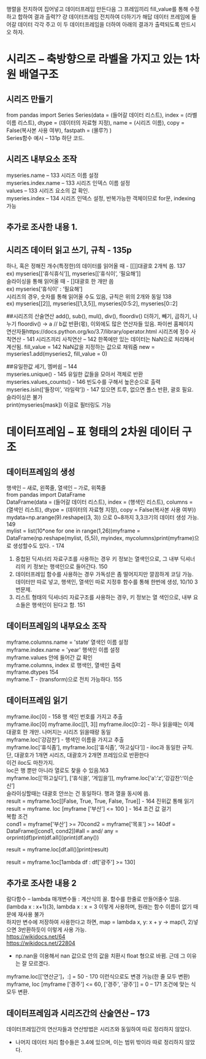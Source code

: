 행렬을 전치하여 집어넣고 데이터프레임 만든다음 그 프레임끼리 fill_value를 통해 수정하고 합하여 결과 출력??
걍 데이터프레임 전치하여 더하기가 해답
데이터 프레임에 들어갈 데이터 각각 주고
이 두 데이터프레임을 더하여 아래의 결과가 출력되도록 만드시오 하자.

# 시리즈 – 축방향으로 라벨을 가지고 있는 1차원 배열구조
## 시리즈 만들기
from pandas import Series
Series(data = (들어갈 데이터 리스트), index = (라벨 이름 리스트), dtype = (데이터의 자료형 지정), name = (시리즈 이름), copy = False(복사본 사용 여부), fastpath = (몰루?) )      
Series함수 예시 – 131p 하단 코드. 

## 시리즈 내부요소 조작      
myseries.name – 133 시리즈 이름 설정       
myseries.index.name – 133 시리즈 인덱스 이름 설정       
values – 133 시리즈 요소의 값 확인.      
myseries.index – 134 시리즈 인덱스 설정, 반복가능한 객체이므로 for문, indexing 가능      

## 추가로 조사한 내용 1.      
      

## 시리즈 데이터 읽고 쓰기, 규칙 - 135p      
하나, 혹은 정해진 개수(특정한)의 데이터를 읽어올 때 - [[]]대괄호 2개씩 씀. 137      
ex) myseries[[‘휴식휴식’]], myseries[[‘휴식이’, ‘필요해’]]      
슬라이싱을 통해 읽어올 때 - []대괄호 한 개만 씀      
ex) myseries[‘휴식이’ : ‘필요해’]      
시리즈의 경우, 숫자를 통해 읽어올 수도 있음, 규칙은 위의 2개와 동일 138      
ex) myseries[[2]], myseries[[1,3,5]], myseries[0:5:2], myseries[0::2]      

##시리즈의 산술연산
add(), sub(), mul(), div(), floordiv()
더하기, 빼기, 곱하기, 나누기
	floordiv() -> a // b값 반환(몫), 이외에도 많은 연산자들 있음.
	파이썬 홈페이지 연산자들https://docs.python.org/ko/3.7/library/operator.html
시리즈에 정수 사칙연산 - 141
시리즈끼리 사칙연산 – 142 한쪽에만 있는 데이터는 NaN으로 처리해서 계산됨.
fill_value = 142 NaN값을 지정하는 값으로 채워줌
new = myseries1.add(myseries2, fill_value = 0)

##유일한값 세기, 멤버쉽 – 144      
myseries.unique() - 145 유일한 값들을 모아서 객체로 반환      
myseries.values_counts() - 146 빈도수를 구해서 높은순으로 출력      
myseries.isin([‘들장미’, ‘라일락’]) - 147 있으면 트루, 없으면 폴스 반환, 괄호 필요. 슬라이싱은 불가      
print(myseries[mask]) 이걸로 필터링도 가능      

# 데이터프레임 – 표 형태의 2차원 데이터 구조      
## 데이터프레임의 생성
행색인 – 새로, 왼쪽줄, 열색인 – 가로, 위쪽줄      
from pandas import DataFrame      
DataFrame(data = (들어갈 데이터 리스트), index = (행색인 리스트), columns = (열색인 리스트), dtype = (데이터의 자료형 지정), copy = False(복사본 사용 여부))      
mydata=np.arange(9).reshape((3, 3)) 으로 0~8까지 3,3크기의 데이터 생성 가능. 149      
mylist = list(10*one for one in range(1,26))myframe = DataFrame(np.reshape(mylist, (5,5)), myindex, mycolumns)print(myframe)으로 생성할수도 있다. - 174      
1. 중첩된 딕셔너리 자료구조를 사용하는 경우 키 정보는 열색인으로, 그 내부 딕셔너리의 키 정보는 행색인으로 들어간다. 150      
2. 데이터프레임 함수를 사용하는 경우 가독성은 좀 떨어지지만 깔끔하게 코딩 가능. 데이터만 따로 넣고, 행색인, 열색인 따로 지정후 함수를 통해 한번에 생성, 10/10 3번문제.      
3. 리스트 형태의 딕셔너리 자료구조를 사용하는 경우, 키 정보는 열 색인으로, 내부 요소들은 행색인이 된다고 함. 151      
      
## 데이터프레임의 내부요소 조작      
myframe.columns.name = 'state‘ 열색인 이름 설정      
myframe.index.name = 'year' 행색인 이름 설정	      
myframe.values 안에 들어간 값 확인      
myframe.columns, index 로 행색인, 열색인 출력      
myframe.dtypes 154      
myframe.T - (transform)으로 전치 가능하다. 155      

## 데이터프레임 읽기      
myframe.iloc[0] - 158 행 색인 번호를 가지고 추출      
myframe.iloc[0] myframe.iloc[[1, 3]] myframe.iloc[0::2] - 하나 읽을때는 이제 대괄호 한 개만. 나머지는 시리즈 읽을때랑 동일      
myframe.loc[‘강감찬’] - 행색인 이름을 가지고 추출      
myframe.loc[‘휴식좀’], myframe.loc[[‘휴식좀’, ‘하고싶다’]] - iloc과 동일한 규칙. 단, 대괄호가 1개면 시리즈, 대괄호가 2개면 프레임으로 반환한다      
이건 iloc도 마찬가지.      
loc은 행 뿐만 아니라 열로도 찾을 수 있음.163      
myframe.loc[[‘하고싶다’], [‘휴식을’, ‘게임을’]], myframe.loc[‘a’:’z’,‘강감찬’:‘이순신’]      
슬라이싱할때는 대괄호 안쓰는 건 동일하다. 행과 열을 동시에 씀.        
result = myframe.1oc[[False, True, True, False, True]] - 164 진위값 통해 읽기            
result = myframe. loc [myframe ['부산'] <= 100 ] - 164 조건 값 걸기      
복합 조건      
cond1 = myframe['부산'] >= 70cond2 = myframe['목포'] >= 140df = DataFrame([cond1, cond2])#all = and/ any = orprint(df)print(df.all())print(df.any())      

result = myframe.loc[df.all()]print(result)      

result = myframe.1oc[1ambda df : df['광주'] >= 130]	      

## 추가로 조사한 내용 2      
람다함수 – lambda 매개변수들 : 계산식의 꼴. 함수를 한줄로 만들어줄수 있음.            
	(lambda x : x+1)(3), lambda x : x = 3 이렇게 사용하며, 원래는 함수 이름이 없기 때문에 재사용 불가            
	하지만 변수에 저장하여 사용한다고 하면, map = lambda x, y: x + y -> map(1, 2)넣으면 3반환하듯이 이렇게 사용 가능.             
	https://wikidocs.net/64            
	https://wikidocs.net/22804            
+ np.nan을 이용해서 nan 값으로 안의 값을 치환시 float 형으로 바뀜. 근데 그 이유는 잘 모르겠다.            

myframe.loc[['연산군']，:] = 50 - 170 이런식으로도 변경 가능(한 줄 모두 변환)      
myframe, loc [myframe ['경주'] <= 60, ['경주', '광주']] = 0 – 171 조건에 맞는 식 모두 변환.       


## 데이터프레임과 시리즈간의 산술연산 – 173      
데이터프레임간의 연산자들과 연산방법은 시리즈와 동일하여 따로 정리하지 않았다.       

+ 나머지 데이터 처리 함수들은 3.4에 있으며, 이는 범위 밖이라 따로 정리하지 않았다.      
